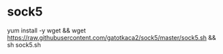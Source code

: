 # sock5
yum install -y wget && wget https://raw.githubusercontent.com/gatotkaca2/sock5/master/sock5.sh && sh sock5.sh
